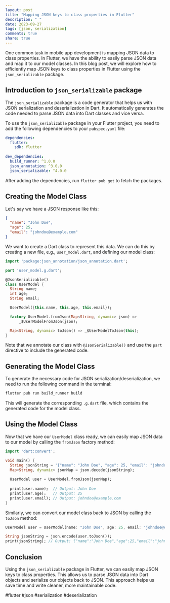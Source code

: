 ```yaml
---
layout: post
title: "Mapping JSON keys to class properties in Flutter"
description: " "
date: 2023-09-27
tags: [json, serialization]
comments: true
share: true
---
```


One common task in mobile app development is mapping JSON data to class properties. In Flutter, we have the ability to easily parse JSON data and map it to our model classes. In this blog post, we will explore how to efficiently map JSON keys to class properties in Flutter using the `json_serializable` package.

## Introduction to `json_serializable` package

The `json_serializable` package is a code generator that helps us with JSON serialization and deserialization in Dart. It automatically generates the code needed to parse JSON data into Dart classes and vice versa.

To use the `json_serializable` package in your Flutter project, you need to add the following dependencies to your `pubspec.yaml` file:

```yaml
dependencies:
  flutter:
    sdk: flutter
    
dev_dependencies:
  build_runner: ^1.0.0
  json_annotation: ^3.0.0
  json_serializable: ^4.0.0
```

After adding the dependencies, run `flutter pub get` to fetch the packages.

## Creating the Model Class

Let's say we have a JSON response like this:

```json
{
  "name": "John Doe",
  "age": 25,
  "email": "johndoe@example.com"
}
```

We want to create a Dart class to represent this data. We can do this by creating a new file, e.g., `user_model.dart`, and defining our model class:

```dart
import 'package:json_annotation/json_annotation.dart';

part 'user_model.g.dart';

@JsonSerializable()
class UserModel {
  String name;
  int age;
  String email;

  UserModel({this.name, this.age, this.email});

  factory UserModel.fromJson(Map<String, dynamic> json) =>
      _$UserModelFromJson(json);

  Map<String, dynamic> toJson() => _$UserModelToJson(this);
}
```

Note that we annotate our class with `@JsonSerializable()` and use the `part` directive to include the generated code.

## Generating the Model Class

To generate the necessary code for JSON serialization/deserialization, we need to run the following command in the terminal:

```bash
flutter pub run build_runner build
```

This will generate the corresponding `.g.dart` file, which contains the generated code for the model class.

## Using the Model Class

Now that we have our `UserModel` class ready, we can easily map JSON data to our model by calling the `fromJson` factory method:

```dart
import 'dart:convert';

void main() {
  String jsonString = '{"name": "John Doe", "age": 25, "email": "johndoe@example.com"}';
  Map<String, dynamic> jsonMap = json.decode(jsonString);
  
  UserModel user = UserModel.fromJson(jsonMap);
  
  print(user.name);  // Output: John Doe
  print(user.age);   // Output: 25
  print(user.email); // Output: johndoe@example.com
}
```

Similarly, we can convert our model class back to JSON by calling the `toJson` method:

```dart
UserModel user = UserModel(name: "John Doe", age: 25, email: "johndoe@example.com");

String jsonString = json.encode(user.toJson());
print(jsonString); // Output: {"name":"John Doe","age":25,"email":"johndoe@example.com"}
```

## Conclusion

Using the `json_serializable` package in Flutter, we can easily map JSON keys to class properties. This allows us to parse JSON data into Dart objects and serialize our objects back to JSON. This approach helps us save time and write cleaner, more maintainable code.

#flutter #json #serialization #deserialization